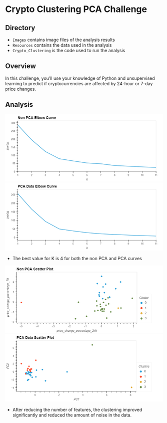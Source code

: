 # Crypto Clustering PCA Challenge
## Directory
- `Images` contains image files of the analysis results
- `Resources` contains the data used in the analysis
- `Crypto_Clustering` is the code used to run the analysis
## Overview
In this challenge, you’ll use your knowledge of Python and unsupervised learning to predict if cryptocurrencies are affected by 24-hour or 7-day price changes.

## Analysis
![Alt text](Images/bokeh_plot.png)
![Alt text](Images/bokeh_plot(2).png)

- The best value for K is 4 for both the non PCA and PCA curves

![Alt text](Images/bokeh_plot(1).png)
![Alt text](Images/bokeh_plot(3).png)

- After reducing the number of features, the clustering improved significantly and reduced the amount of noise in the data.
